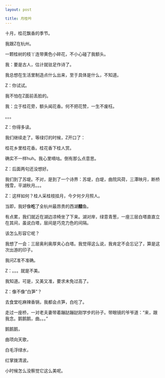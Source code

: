 ```yaml
---
layout: post 

title: 月桂吟
---
```


十月，桂花飘香的季节。

我跟Z在杭州。

一颗桂树的枝丫连带黄色小碎花，不小心碰了我额头。

我：要是古人，估计就驻足作诗了。

我总想在生活里制造点什么出来，至于具体是什么，不知道。

Z：你试试。

我不怕在Z面前丢脸的。

我：立于桂花旁，额头闻花香。何不把花赞，一生不废枉。

。。。

Z：你得多读。

我们继续走了。等绿灯的时候，Z开口了：

桂花乡里桂花香。桂花香下桂人赏。

确实不一样huh。我心里嘀咕。倒有那么点意思。

Z：后面两句还没想好。

我们到了苏堤。不对，是到了一个诗界：苏堤，白堤，曲院风荷，三潭映月，断桥残雪，平湖秋月。。。

Z：这样如何？桂人采桂枝挂月，今夕何夕月照人。

当即，我好像**吃**了全杭州最昂贵的西湖**醋**鱼。

有点累，我们就近在湖边凉椅坐了下来。湖对岸，绿意青葱，一座三层白塔直直立在其间，虽说白塔，层间是巧克力色的间隔。

该怎么形容它呢？

我想了一会：三层奥利奥厚夹心白塔。我觉得这么说，我肯定不会忘记了，算是这次出游的印子。

我问Z准不准确。

Z：。。。就是不美。

我知道。可是，又美又准，要求未免过高了。

Z：像不像“白笋”？

去食堂吃麻辣香锅，我都会点笋，白吃了。

走过一座桥，一对老夫妻带着蹦跶蹦跶刚学步的孙子。带眼镜的爷爷道：“来，跟我念。鹅鹅鹅，曲。。。”

鹅鹅鹅，

曲项向天歌，

白毛浮绿水，

红掌拨清波。

小时候怎么没察觉它这么美呢。




<!--![蜗牛爬窗]({{ site.url }}/images/posts/2017-11-9/蜗牛.jpeg)-->
<!--![正面照]({{ site.url }}/images/posts/2017-11-9/蜗牛1.jpeg)-->

